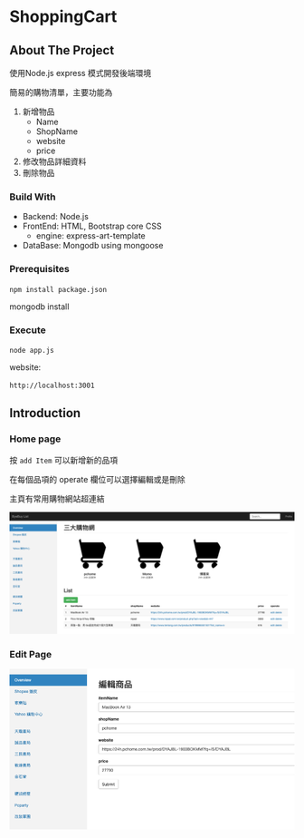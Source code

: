 # ShoppingCart

## About The Project

使用Node.js express 模式開發後端環境

簡易的購物清單，主要功能為
1. 新增物品
   * Name
   * ShopName
   * website
   * price
2. 修改物品詳細資料
3. 刪除物品

### Build With
* Backend: Node.js
* FrontEnd: HTML, Bootstrap core CSS
    * engine: express-art-template
* DataBase: Mongodb using mongoose

### Prerequisites
`npm install package.json`

mongodb install

### Execute
`node app.js`

website:

`http://localhost:3001`


## Introduction


### Home page
按 `add Item` 可以新增新的品項

在每個品項的 operate 欄位可以選擇編輯或是刪除

主頁有常用購物網站超連結

<img src="md_static/home.png">

### Edit Page

<img src="md_static/edit.png">

